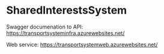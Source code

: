 # SharedInterestsSystem

Swagger documenation to API: https://transportsysteminfra.azurewebsites.net/

Web service: https://transportsystemweb.azurewebsites.net/
